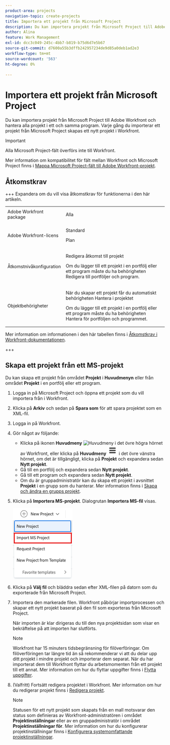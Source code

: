 ```yaml
---
product-area: projects
navigation-topic: create-projects
title: Importera ett projekt från Microsoft Project
description: Du kan importera projekt från Microsoft Project till Adobe Workfront och hantera alla projekt i ett och samma program. Varje gång du importerar ett projekt från Microsoft Project skapas ett nytt projekt i Workfront.
author: Alina
feature: Work Management
exl-id: dcc3c049-245c-4bb7-b819-b75d6d7e5b67
source-git-commit: d7600a55b3dffb242957234de9d85a0deb1ad2e3
workflow-type: tm+mt
source-wordcount: '563'
ht-degree: 0%

---
```


# Importera ett projekt från Microsoft Project

<!-- Audited: 4/2025 -->

Du kan importera projekt från Microsoft Project till Adobe Workfront och hantera alla projekt i ett och samma program. Varje gång du importerar ett projekt från Microsoft Project skapas ett nytt projekt i Workfront.

>[!IMPORTANT]
>
>Alla Microsoft Project-fält överförs inte till Workfront.
>
>Mer information om kompatibilitet för fält mellan Workfront och Microsoft Project finns i [Mappa Microsoft Project-fält till Adobe Workfront-projekt](../../../manage-work/projects/manage-projects/map-ms-project-fields-to-workfront.md).

## Åtkomstkrav

+++ Expandera om du vill visa åtkomstkrav för funktionerna i den här artikeln. 

<table style="table-layout:auto"> 
 <col> 
 <col> 
 <tbody> 
  <tr> 
   <td role="rowheader">Adobe Workfront package</td> 
   <td> <p>Alla</p> </td> 
  </tr> 
  <tr> 
   <td role="rowheader">Adobe Workfront-licens</td> 
   <td> <p>Standard</p> 
    <p>Plan</p>
   </td> 
  </tr> 
  <tr> 
   <td role="rowheader">Åtkomstnivåkonfiguration</td> 
   <td> <p>Redigera åtkomst till projekt</p> 
   <p>Om du lägger till ett projekt i en portfölj eller ett program måste du ha behörigheten Redigera till portföljer och program.</p>
   </td> 
  </tr> 
  <tr> 
   <td role="rowheader">Objektbehörigheter</td> 
   <td> <p>När du skapar ett projekt får du automatiskt behörigheten Hantera i projektet</p>
   <p>Om du lägger till ett projekt i en portfölj eller ett program måste du ha behörigheten Hantera för portföljen och programmet.</p>
   </td> 
    </td> 
  </tr> 
 </tbody> 
</table>

Mer information om informationen i den här tabellen finns i [Åtkomstkrav i Workfront-dokumentationen](/help/quicksilver/administration-and-setup/add-users/access-levels-and-object-permissions/access-level-requirements-in-documentation.md).

+++

<!--old permissions model: 

<table style="table-layout:auto"> 
 <col> 
 <col> 
 <tbody> 
  <tr> 
   <td role="rowheader">Adobe Workfront plan</td> 
   <td> <p>Any</p> </td> 
  </tr> 
  <tr> 
   <td role="rowheader">Adobe Workfront license</td> 
   <td> <p>New: Standard </p> 
   Or
   <p>Current: Plan </p>
   </td> 
  </tr> 
  <tr> 
   <td role="rowheader">Access level</td> 
   <td> <p>Edit access to Projects</p> </td> 
  </tr> 
  <tr> 
   <td role="rowheader">Object permissions</td> 
   <td> <p>When you create a project you automatically receive Manage permissions to the project </p> </td> 
  </tr> 
 </tbody> 
</table>

-->

## Skapa ett projekt från ett MS-projekt

Du kan skapa ett projekt från området **Projekt** i **Huvudmenyn** eller från området **Projekt** i en portfölj eller ett program.

1. Logga in på Microsoft Project och öppna ett projekt som du vill importera från i Workfront.
1. Klicka på **Arkiv** och sedan på **Spara som** för att spara projektet som en XML-fil.

1. Logga in på Workfront.
1. Gör något av följande:

   * Klicka på ikonen **Huvudmeny** ![Huvudmeny](assets/main-menu-icon.png) i det övre högra hörnet av Workfront, eller klicka på **Huvudmeny** ![Huvudmenyrader](assets/lines-main-menu.png) i det övre vänstra hörnet, om det är tillgängligt, klicka på **Projekt** och expandera sedan **Nytt projekt**.
   * Gå till en portfölj och expandera sedan **Nytt projekt**.
   * Gå till ett program och expandera sedan **Nytt projekt**.
   * Om du är gruppadministratör kan du skapa ett projekt i avsnittet **Projekt** i en grupp som du hanterar. Mer information finns i [Skapa och ändra en grupps projekt](../../../administration-and-setup/manage-groups/work-with-group-objects/create-and-modify-a-groups-projects.md).

1. Klicka på **Importera MS-projekt**. Dialogrutan **Importera MS-fil** visas.

   ![Listrutan Nytt projekt](assets/import-ms-project-option.png)

1. Klicka på **Välj fil** och bläddra sedan efter XML-filen på datorn som du exporterade från Microsoft Project.
1. Importera den markerade filen. Workfront påbörjar importprocessen och skapar ett nytt projekt baserat på den fil som exporteras från Microsoft Project.

   När importen är klar dirigeras du till den nya projektsidan som visar en bekräftelse på att importen har slutförts.

   >[!NOTE]
   >
   >Workfront har 15 minuters tidsbegränsning för filöverföringar. Om filöverföringen tar längre tid än så rekommenderar vi att du delar upp ditt projekt i mindre projekt och importerar dem separat. När du har importerat dem till Workfront flyttar du arbetsmomenten från ett projekt till ett annat. Mer information om hur du flyttar uppgifter finns i [Flytta uppgifter](../../../manage-work/tasks/manage-tasks/move-tasks.md).

1. (Valfritt) Fortsätt redigera projektet i Workfront. Mer information om hur du redigerar projekt finns i [Redigera projekt](../../../manage-work/projects/manage-projects/edit-projects.md).


   >[!NOTE]
   >
   >Statusen för ett nytt projekt som skapats från en mall motsvarar den status som definieras av Workfront-administratören i området **Projektinställningar** eller av en gruppadministratör i området **Projektinställningar för**. Mer information om hur du konfigurerar projektinställningar finns i [Konfigurera systemomfattande projektinställningar](../../../administration-and-setup/set-up-workfront/configure-system-defaults/set-project-preferences.md).
